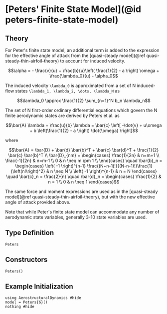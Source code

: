 # [Peters' Finite State Model](@id peters-finite-state-model)

## Theory

For Peter's finite state model, an additional term is added to the expression for the effective angle of attack from the [quasi-steady model](@ref quasi-steady-thin-airfoil-theory) to account for induced velocity.
```math
\alpha = - \frac{v}{u} + \frac{b}{u}\left( \frac{1}{2} - a \right) \omega + \frac{\lambda_0}{u} - \alpha_0
```

The induced velocity ``\lambda_0`` is approximated from a set of N induced-flow states ``\lambda_1, \lambda_2, \dots, \lambda_N`` as
```math
\lambda_0 \approx \frac{1}{2} \sum_{n=1}^N b_n \lambda_n
```
The set of N first-order ordinary differential equations which govern the N finite aerodynamic states are derived by Peters et al. as
```math
\bar{A} \lambda + \frac{u}{b} \lambda = \bar{c} \left[ -\dot{v} + u\omega + b \left(\frac{1}{2} - a \right) \dot{\omega} \right]
```
where
```math
\bar{A} = \bar{D} + \bar{d} \bar{b}^T + \bar{c} \bar{d}^T + \frac{1}{2} \bar{c}  \bar{b}^T \\
\bar{D}_{nm} = \begin{cases}
\frac{1}{2n} & n=m+1 \\
\frac{-1}{2n} & n=m-1 \\
0 & n \neq m \pm 1 \\
\end{cases}
\quad
\bar{b}_n = \begin{cases}
\left( -1 \right)^{n-1} \frac{(N+n-1)!}{(N-n-1)!}\frac{1}{\left(n!\right)^2} & n \neq N \\
\left( -1 \right)^{n-1} & n = N
\end{cases}
\quad
\bar{c}_n = \frac{2}{n}
\quad
\bar{d}_n = \begin{cases}
\frac{1}{2} & n = 1 \\
0 & n \neq 1
\end{cases}
```

The same force and moment expressions are used as in the [quasi-steady model](@ref quasi-steady-thin-airfoil-theory), but with the new effective angle of attack provided above.

Note that while Peter's finite state model can accommodate any number of aerodynamic state variables, generally 3-10 state variables are used.

## Type Definition

```@docs
Peters
```

## Constructors

```@docs
Peters()
```

## Example Initialization

```@example peters
using AerostructuralDynamics #hide
model = Peters{6}()
nothing #hide
```
